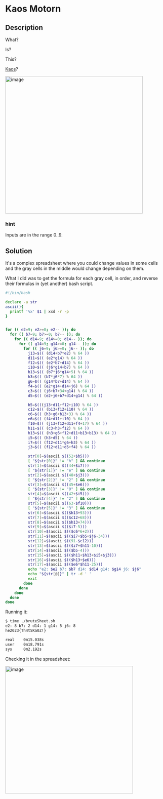 # Kaos Motorn
## Description
What?

Is?

This?

[Kaos](https://docs.google.com/spreadsheets/d/1yxWyraRKss6Wqbw_ejuws6v92vwdE1AEAP1Cc8oec7M/edit#gid=0)?

<img width="434" alt="image" src="https://user-images.githubusercontent.com/2973929/234678860-11fd5d26-1628-41b4-aea1-487bb23a29ae.png">


### hint
Inputs are in the range 0..9.

## Solution

It's a complex spreadsheet where you could change values in some cells and the gray cells in the middle would change depending on them.

What I did was to get the formula for each gray cell, in order, and reverse their formulas in (yet another) bash script.

```bash
#!/bin/bash

declare -a str
ascii(){
  printf '%x' $1 | xxd -r -p
}


for (( e2=9; e2>=0; e2-- )); do
  for (( b7=9; b7>=0; b7-- )); do
    for (( d14=9; d14>=0; d14-- )); do
      for (( g14=9; g14>=0; g14-- )); do
        for (( j6=9; j6>=0; j6-- )); do
          j13=$(( (d14+b7*e2) % 64 ))
          d11=$(( (e2*g14) % 64 ))
          f12=$(( (e2*b7+d14) % 64 ))
          i10=$(( (j6*g14+b7) % 64 ))
          b13=$(( (b7*j6*g14+5) % 64 ))
          h3=$(( (b7*j6*7) % 64 ))
          g6=$(( (g14*b7+d14) % 64 ))
          f4=$(( (e2*g14+d14+j6) % 64 ))
          c3=$(( (j6+b7+34+g14) % 64 ))
          d5=$(( (e2+j6+b7+d14+g14) % 64 ))

          b5=$(((j13+d11+f12+i10) % 64 ))
          c12=$(( (b13+f12+i10) % 64 ))
          c6=$(( (h3+g6+b13+3) % 64 ))
          e6=$(( (f4+d11+i10) % 64 ))
          f10=$(( (j13+f12+d11+f4+17) % 64 ))
          h11=$(( (c3+h3+f12) % 64 ))
          h13=$(( (h3+g6+f12+d11+b13+b13) % 64 ))
          i5=$(( (h3+d5) % 64 ))
          i7=$(( (f12+d11*g6+h3) % 64 ))
          j3=$(( (f12+d11+d5+f4) % 64 ))

          str[0]=$(ascii $((52+$b5)))
          [ "${str[0]}" != "h" ] && continue
          str[1]=$(ascii $((44+$i7)))
          [ "${str[1]}" != "e" ] && continue
          str[2]=$(ascii $((48+$j3)))
          [ "${str[2]}" != "2" ] && continue
          str[3]=$(ascii $((45+$e6)))
          [ "${str[3]}" != "0" ] && continue
          str[4]=$(ascii $((42+$i5)))
          [ "${str[4]}" != "2" ] && continue
          str[5]=$(ascii $((63-$f10)))
          [ "${str[5]}" != "3" ] && continue
          str[6]=$(ascii $(($h13+93)))
          str[7]=$(ascii $(($c12+68)))
          str[8]=$(ascii $(($h13+74)))
          str[9]=$(ascii $(($i7-5)))
          str[10]=$(ascii $(($c6*6+2)))
          str[11]=$(ascii $(($i7+$b5+$j6-34)))
          str[12]=$(ascii $((91-$c12)))
          str[13]=$(ascii $(($i7+$h11-10)))
          str[14]=$(ascii $(($b5-4)))
          str[15]=$(ascii $(($h11+$h13+$i5+$j3)))
          str[16]=$(ascii $(($h13+$e6)))
          str[17]=$(ascii $(($e6*$h11-25)))
          echo "e2: $e2 b7: $b7 d14: $d14 g14: $g14 j6: $j6"
          echo "${str[@]}" | tr -d ' '
          exit
        done
      done
    done
  done
done
```
Running it:

```bash
$ time ./bruteSheet.sh
e2: 8 b7: 2 d14: 1 g14: 5 j6: 8
he2023{Th4tSKa0Z!}

real    0m15.038s
user    0m18.791s
sys     0m2.192s
```

Checking it in the spreadsheet:

<img width="403" alt="image" src="https://user-images.githubusercontent.com/2973929/234678965-ee3d2cc7-c4af-411f-b539-9f3a9368b6d1.png">

